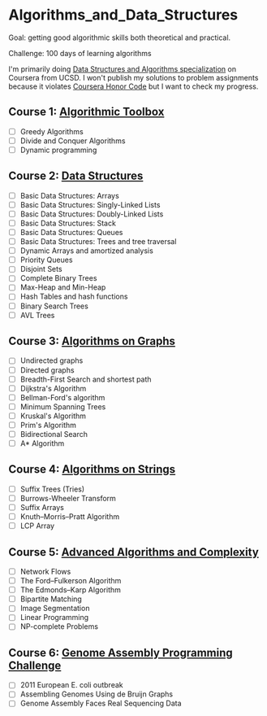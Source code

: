 # Algorithms_and_Data_Structures
Goal: getting good algorithmic skills both theoretical and practical.

Challenge: 100 days of learning algorithms

I'm primarily doing [Data Structures and Algorithms specialization](https://www.coursera.org/specializations/data-structures-algorithms? "Data Structures and Algorithms") on Coursera from UCSD. I won't publish my solutions to problem assignments because it violates [Coursera Honor Code](https://learner.coursera.help/hc/en-us/articles/209818863-Coursera-Honor-Code "Cousera Honor Code") but I want to check my progress.

## Course 1: [Algorithmic Toolbox](https://www.coursera.org/learn/algorithmic-toolbox?specialization=data-structures-algorithms)
- [ ] Greedy Algorithms
- [ ] Divide and Conquer Algorithms
- [ ] Dynamic programming

## Course 2: [Data Structures](https://www.coursera.org/learn/data-structures?specialization=data-structures-algorithms)
- [ ] Basic Data Structures: Arrays
- [ ] Basic Data Structures: Singly-Linked Lists
- [ ] Basic Data Structures: Doubly-Linked Lists
- [ ] Basic Data Structures: Stack
- [ ] Basic Data Structures: Queues
- [ ] Basic Data Structures: Trees and tree traversal
- [ ] Dynamic Arrays and amortized analysis
- [ ] Priority Queues
- [ ] Disjoint Sets
- [ ] Complete Binary Trees
- [ ] Max-Heap and Min-Heap
- [ ] Hash Tables and hash functions
- [ ] Binary Search Trees
- [ ] AVL Trees

## Course 3: [Algorithms on Graphs](https://www.coursera.org/learn/algorithms-on-graphs?specialization=data-structures-algorithms)
- [ ] Undirected graphs
- [ ] Directed graphs
- [ ] Breadth-First Search and shortest path
- [ ] Dijkstra's Algorithm
- [ ] Bellman-Ford's algorithm
- [ ] Minimum Spanning Trees
- [ ] Kruskal's Algorithm
- [ ] Prim's Algorithm
- [ ] Bidirectional Search
- [ ] A* Algorithm

## Course 4: [Algorithms on Strings](https://www.coursera.org/learn/algorithms-on-strings?specialization=data-structures-algorithms)
- [ ] Suffix Trees (Tries)
- [ ] Burrows-Wheeler Transform
- [ ] Suffix Arrays
- [ ] Knuth–Morris–Pratt Algorithm
- [ ] LCP Array

## Course 5: [Advanced Algorithms and Complexity](https://www.coursera.org/learn/advanced-algorithms-and-complexity)
- [ ] Network Flows
- [ ] The Ford–Fulkerson Algorithm
- [ ] The Edmonds–Karp Algorithm
- [ ] Bipartite Matching
- [ ] Image Segmentation
- [ ] Linear Programming
- [ ] NP-complete Problems

## Course 6: [Genome Assembly Programming Challenge](https://www.coursera.org/learn/assembling-genomes)
- [ ] 2011 European E. coli outbreak
- [ ] Assembling Genomes Using de Bruijn Graphs
- [ ] Genome Assembly Faces Real Sequencing Data
